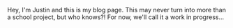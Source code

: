 Hey, I'm Justin and this is my blog page.
This may never turn into more than a school project,
but who knows?! For now, we'll call it a work in progress...
